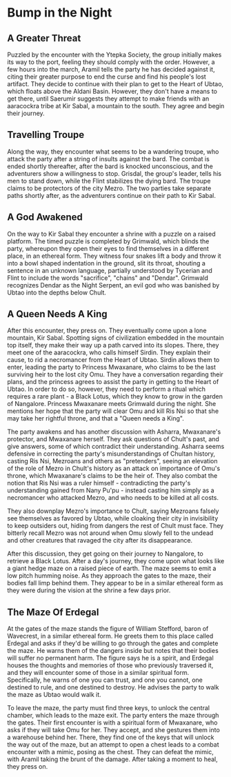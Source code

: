 # Bump in the Night

## A Greater Threat

Puzzled by the encounter with the Ytepka Society, the group initially makes its way to the port, feeling they should comply with the order. However, a few hours into the march, Aramil tells the party he has decided against it, citing their greater purpose to end the curse and find his people's lost artifact. They decide to continue with their plan to get to the Heart of Ubtao, which floats above the Aldani Basin. However, they don't have a means to get there, until Saerumir suggests they attempt to make friends with an aaracockra tribe at Kir Sabal, a mountain to the south. They agree and begin their journey. 

## Travelling Troupe

Along the way, they encounter what seems to be a wandering troupe, who attack the party after a string of insults against the bard. The combat is ended shortly thereafter, after the bard is knocked unconscious, and the adventurers show a willingness to stop. Grisdal, the group's leader, tells his men to stand down, while the Flint stabilizes the dying bard. The troupe claims to be protectors of the city Mezro. The two parties take separate paths shortly after, as the adventurers continue on their path to Kir Sabal. 

## A God Awakened

On the way to Kir Sabal they encounter a shrine with a puzzle on a raised platform. The timed puzzle is completed by Grimwald, which blinds the party, whereupon they open their eyes to find themselves in a different place, in an ethereal form. They witness four snakes lift a body and throw it into a bowl shaped indentation in the ground, slit its throat, shouting a sentence in an unknown language, partially understood by Tycerian and Flint to include the words "sacrifice", "chains" and "Dendar". Grimwald recognizes Dendar as the Night Serpent, an evil god who was banished by Ubtao into the depths below Chult.

## A Queen Needs A King

After this encounter, they press on. They eventually come upon a lone mountain, Kir Sabal. Spotting signs of civilization embedded in the mountain top itself, they make their way up a path carved into its slopes. There, they meet one of the aaracockra, who calls himself Sirdin. They explain their cause, to rid a necromancer from the Heart of Ubtao. Sirdin allows them to enter, leading the party to Princess Mwaxanare, who claims to be the last surviving heir to the lost city Omu. They have a conversation regarding their plans, and the princess agrees to assist the party in getting to the Heart of Ubtao. In order to do so, however, they need to perform a ritual which requires a rare plant - a Black Lotus, which they know to grow in the garden of Nangalore. Princess Mwaxanare meets Grimwald during the night. She mentions her hope that the party will clear Omu and kill Ris Nsi so that she may take her rightful throne, and that a "Queen needs a King".

The party awakens and has another discussion with Asharra, Mwaxanare's protector, and Mwaxanare herself. They ask questions of Chult's past, and give answers, some of which contradict their understanding. Asharra seems defensive in correcting the party's misunderstandings of Chultan history, casting Ris Nsi, Mezroans and others as "pretenders", seeing an elevation of the role of Mezro in Chult's history as an attack on importance of Omu's throne, which Mwaxanare's claims to be the heir of. They also combat the notion that Ris Nsi was a ruler himself - contradicting the party's understanding gained from Nany Pu'pu - instead casting him simply as a necromancer who attacked Mezro, and who needs to be killed at all costs. 

They also downplay Mezro's importance to Chult, saying Mezroans falsely see themselves as favored by Ubtao, while cloaking their city in invisibility to keep outsiders out, hiding from dangers the rest of Chult must face. They bitterly recall Mezro was not around when Omu slowly fell to the undead and other creatures that ravaged the city after its disappearance. 

After this discussion, they get going on their journey to Nangalore, to retrieve a Black Lotus. After a day's journey, they come upon what looks like a giant hedge maze on a raised piece of earth. The maze seems to emit a low pitch humming noise. As they approach the gates to the maze, their bodies fall limp behind them. They appear to be in a similar ethereal form as they were during the vision at the shrine a few days prior.

## The Maze Of Erdegal

At the gates of the maze stands the figure of William Stefford, baron of Wavecrest, in a similar ethereal form. He greets them to this place called Erdegal and asks if they'd be willing to go through the gates and complete the maze. He warns them of the dangers inside but notes that their bodies will suffer no permanent harm. The figure says he is a spirit, and Erdegal houses the thoughts and memories of those who previously traversed it, and they will encounter some of those in a similar spiritual form. Specifically, he warns of one you can trust, and one you cannot, one destined to rule, and one destined to destroy. He advises the party to walk the maze as Ubtao would walk it. 

To leave the maze, the party must find three keys, to unlock the central chamber, which leads to the maze exit. The party enters the maze through the gates. Their first encounter is with a spiritual form of Mwaxanare, who asks if they will take Omu for her. They accept, and she gestures them into a warehouse behind her. There, they find one of the keys that will unlock the way out of the maze, but an attempt to open a chest leads to a combat encounter with a mimic, posing as the chest. They can defeat the mimic, with Aramil taking the brunt of the damage. After taking a moment to heal, they press on.
